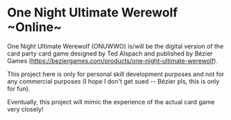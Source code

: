 # One Night Ultimate Werewolf \~Online\~
One Night Ultimate Werewolf (ONUWWO) is/will be the digital version of the card party card game designed by Ted Alspach and published by Bézier Games (https://beziergames.com/products/one-night-ultimate-werewolf).

This project here is only for personal skill development purposes and not for any commercial purposes (I hope I don't get sued -- Bézier pls, this is only for fun).

Eventually, this project will mimic the experience of the actual card game very closely! 
